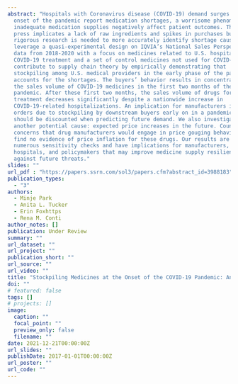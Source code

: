 ```yaml
---
abstract: "Hospitals with Coronavirus disease (COVID-19) demand surges at the
  onset of the pandemic report medication shortages, a worrisome phenomenon as
  inadequate medication supplies negatively affect patient outcomes. The popular
  press implicates a lack of raw ingredients and spikes in purchases but
  rigorous research is needed to more accurately identify shortage causes. We
  leverage a quasi-experimental design on IQVIA’s National Sales Perspectives™
  data from 2018-2020 with a focus on medicines related to U.S. hospital-based
  COVID-19 treatment and a set of control medicines not used for COVID-19. We
  contribute to supply chain theory by empirically demonstrating that
  stockpiling among U.S. medical providers in the early phase of the pandemic
  accounts for the shortages. The buyers’ behavior results in concentration of
  the sales volume of COVID-19 medicines in the first two months of the
  pandemic. After these first two months, the sales volume of drugs for COVID-19
  treatment decreases significantly despite a nationwide increase in
  COVID-19-related hospitalizations. An implication for manufacturers is that
  orders due to stockpiling by downstream buyers early on in a pandemic period
  should be discounted when predicting future demand. We also investigate
  another potential cause: expected price increases in the future. Counter to
  concerns that drug manufacturers would engage in price gouging behavior, we
  find no evidence of price inflation for these drugs. Our results are robust to
  numerous sensitivity checks and have implications for manufacturers,
  hospitals, and policymakers that may improve medicine supply resiliency
  against future threats."
slides: ""
url_pdf : "https://papers.ssrn.com/sol3/papers.cfm?abstract_id=3988183"
publication_types:
  - "3"
authors:
  - Minje Park
  - Anita L. Tucker
  - Erin Foxhttps
  - Rena M. Conti
author_notes: []
publication: Under Review
summary: ""
url_dataset: ""
url_project: ""
publication_short: ""
url_source: ""
url_video: ""
title: "Stockpiling Medicines at the Onset of the COVID-19 Pandemic: An Empirical Analysis of National Prescription Drug Sales and Prices"
doi: ""
# featured: false
tags: []
# projects: []
image:
  caption: ""
  focal_point: ""
  preview_only: false
  filename: ""
date: 2021-12-21T00:00:00Z
url_slides: ""
publishDate: 2017-01-01T00:00:00Z
url_poster: ""
url_code: ""
---
```

